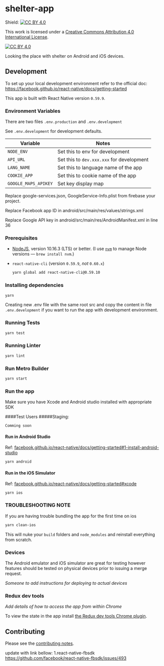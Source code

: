 # shelter-app

Shield: [![CC BY 4.0][cc-by-shield]][cc-by]

This work is licensed under a
[Creative Commons Attribution 4.0 International License][cc-by].

[![CC BY 4.0][cc-by-image]][cc-by]

[cc-by]: http://creativecommons.org/licenses/by/4.0/
[cc-by-image]: https://i.creativecommons.org/l/by/4.0/88x31.png
[cc-by-shield]: https://img.shields.io/badge/License-CC%20BY%204.0-lightgrey.svg

Looking the place with shelter on Android and iOS devices.

## Development

To set up your local development environment refer to the official doc:
https://facebook.github.io/react-native/docs/getting-started

This app is built with React Native version `0.59.9`.

### Environment Variables

There are two files `.env.production` and `.env.development`

See `.env.development` for development defaults.

| Variable             | Notes                                     |
| -------------------- | ----------------------------------------- |
| `NODE_ENV`           | Set this to env for development           |
| `API_URL`            | Set this to `dev.xxx.xxx` for development |
| `LANG_NAME`          | Set this to language name of the app      |
| `COOKIE_APP`         | Set this to cookie name of the app        |
| `GOOGLE_MAPS_APIKEY` | Set key display map                       |

Replace google-services.json, GoogleService-Info.plist from firebase your project.

Replace Facebook app ID in android/src/main/res/values/strings.xml

Replace Google API key in android/src/main/res/AndroidManifest.xml in line 36

### Prerequisites

-   [NodeJS](htps://nodejs.org), version 10.16.3 (LTS) or better. (I use [`nvm`](https://github.com/creationix/nvm) to manage Node versions — `brew install nvm`.)
-   `react-native-cli` (version `0.59.9`, _not_ `0.60.x`)

    ```sh
    yarn global add react-native-cli@0.59.10
    ```

### Installing dependencies

```sh
yarn
```

Creating new .env file with the same root src and copy the content in file `.env.development` if you want to run the app with development environment.

### Running Tests

```sh
yarn test
```

### Running Linter

```sh
yarn lint
```

### Run Metro Builder

```sh
yarn start
```

### Run the app

Make sure you have Xcode and Android studio installed with appropriate SDK

####Test Users
#####Staging:

```
Comming soon
```

#### Run in Android Studio

Ref: [facebook.github.io/react-native/docs/getting-started#1-install-android-studio](https://facebook.github.io/react-native/docs/getting-started#1-install-android-studio)

```sh
yarn android
```

#### Run in the iOS Simulator

Ref: [facebook.github.io/react-native/docs/getting-started#xcode](https://facebook.github.io/react-native/docs/getting-started#xcode)

```
yarn ios
```

### TROUBLESHOOTING NOTE

If you are having trouble bundling the app for the first time on ios

```sh
yarn clean-ios
```

This will nuke your `build` folders and `node_modules` and reinstall everything from scratch.

### Devices

The Android emulator and iOS simulator are great for testing however features should be tested on physical devices prior to issuing a merge request.

_Someone to add instructions for deploying to actual devices_

### Redux dev tools

_Add details of how to access the app from within Chrome_

To view the state in the app install [the Redux dev tools Chrome plugin](https://chrome.google.com/webstore/detail/remotedev/faicmgpfiaijcedapokpbdejaodbelph/related).

## Contributing

Please see the [contributing notes](CONTRIBUTING.md).

update with link bellow:
1.react-native-fbsdk
https://github.com/facebook/react-native-fbsdk/issues/493
